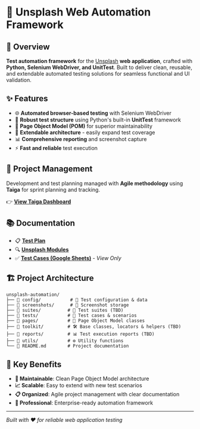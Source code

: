 # 🌟 Unsplash Web Automation Framework

## 🎯 Overview
**Test automation framework** for the [Unsplash](https://unsplash.com) **web application**, crafted with **Python, Selenium WebDriver, and UnitTest**. Built to deliver clean, reusable, and extendable automated testing solutions for seamless functional and UI validation.

## ✨ Features
- 🌐 **Automated browser-based testing** with Selenium WebDriver
- 🧪 **Robust test structure** using Python's built-in **UnitTest** framework  
- 📐 **Page Object Model (POM)** for superior maintainability
- 🔧 **Extendable architecture** - easily expand test coverage
- 📊 **Comprehensive reporting** and screenshot capture
- ⚡ **Fast and reliable** test execution

## 🚀 Project Management
Development and test planning managed with **Agile methodology** using **Taiga** for sprint planning and tracking.

👉 [**View Taiga Dashboard**](https://tree.taiga.io/project/alena_taiga-unsplash)

## 📚 Documentation
- 📋 [**Test Plan**](https://docs.google.com/document/d/1tm548FLV4bos1Z75BkLcsleonigmQP45MnnsRPEQlMw/edit?usp=sharing)
- 🔍 [**Unsplash Modules**](https://docs.google.com/document/d/1MqmD69fXbS3oSpW8mTyGfHoDgFNRDsKRkh1PJ-fXqsw/edit?tab=t.0)
- ✅ [**Test Cases (Google Sheets)**](https://docs.google.com/spreadsheets/d/17MzdQiObWmTMnRw4cOxQy2NPTkIN_YQXqckYR2PeWx8/edit?gid=2052949129) - *View Only*

## 🏗️ Project Architecture

```
unsplash-automation/
├── 📁 config/           # 🔧 Test configuration & data
├── 📁 screenshots/      # 📸 Screenshot storage
├── 📁 suites/          # 🎯 Test suites (TBD)
├── 📁 tests/           # 🧪 Test cases & scenarios
├── 📁 pages/           # 📄 Page Object Model classes
├── 📁 toolkit/         # 🛠️ Base classes, locators & helpers (TBD)
├── 📁 reports/         # 📊 Test execution reports (TBD)
├── 📁 utils/           # ⚙️ Utility functions
└── 📖 README.md        # Project documentation
```

## 🎨 Key Benefits
- **🔄 Maintainable**: Clean Page Object Model architecture
- **📈 Scalable**: Easy to extend with new test scenarios
- **📋 Organized**: Agile project management with clear documentation
- **🚀 Professional**: Enterprise-ready automation framework

---
*Built with ❤️ for reliable web application testing*

